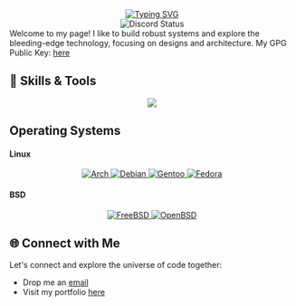
<div align="center">
  <a href="https://git.io/typing-svg"><img src="https://readme-typing-svg.demolab.com?font=Terminess+Nerd+Font&weight=50&size=26&pause=1000&color=7E3FF7&center=true&vCenter=true&random=false&width=512&height=64&lines=Hi%2C+I+am+voidptrnull." alt="Typing SVG" /></a><br>
  <a><img src=https://discord.c99.nl/widget/theme-4/971723395303632956.png alt="Discord Status" /></a>
</div>
Welcome to my page! I like to build robust systems and explore the bleeding-edge technology, focusing on designs and architecture.
My GPG Public Key: <a href="http://keyserver.ubuntu.com/pks/lookup?op=vindex&search=0x1713423463f84fc0">here</a>

## 🚀 Skills & Tools
<p align="center">
  <a href="https://skillicons.dev">
    <img src="https://skillicons.dev/icons?i=git,github,python,rust,java,discord,bsd,bash,arch,anaconda,lua,md,docker,c,cpp,neovim,vscode,django,cmake&perline=5" />
  </a>
</p>

## Operating Systems
#### Linux    
<div align="center">
    <a href="https://www.archlinux.org">
        <img src="https://img.shields.io/badge/Arch-1793D1?style=for-the-badge&logo=arch-linux&logoColor=white" alt="Arch">
    </a>
    <a href="https://debian.org">
        <img src="https://img.shields.io/badge/Debian-FF3333?style=for-the-badge&logo=debian&logoColor=white" alt="Debian">
    </a>
    <a href="https://www.gentoo.org">
        <img src="https://img.shields.io/badge/Gentoo-54487A?style=for-the-badge&logo=gentoo&logoColor=white" alt="Gentoo">
    </a>
    <a href="https://getfedora.org">
        <img src="https://img.shields.io/badge/Fedora-294172?style=for-the-badge&logo=fedora&logoColor=white" alt="Fedora">
    </a>
</div>

#### BSD
<div align="center">
  <a href="https://www.freebsd.org">
    <img src="https://img.shields.io/badge/FreeBSD-AB2B28?style=for-the-badge&logo=freebsd&logoColor=white" alt="FreeBSD">
  </a>
  <a href="https://openbsd.org">
    <img src="https://img.shields.io/badge/OpenBSD-FCBA03?style=for-the-badge&logo=openbsd&logoColor=black" alt="OpenBSD">
  </a>
</div>

## 🌐 Connect with Me
Let's connect and explore the universe of code together:
- Drop me an [email](mailto:voidptrnull@proton.me)
- Visit my portfolio [here](https://voidptrnull.netlify.app/)
